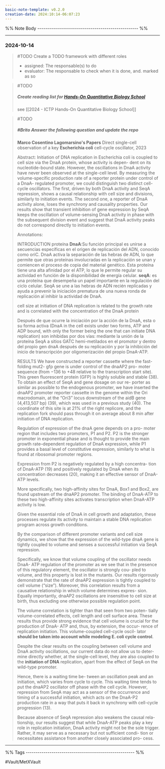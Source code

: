 ```yaml
---
basic-note-template: v0.2.0
creation-date: 2024:10:14-06:07:23
---
```


%% Note Body --------------------------------------------------- %%

___
### 2024-10-14

> #TODO
> Create a TODO framework with different roles
> - assigned: The responsable(s) to do
> - evaluator: The responsable to check when it is done, and. marked as so

> #TODO 
> ##### Create reading list for [Hands-On Quantitative Biology School](https://indico.ictp.it/event/10517)
> 
> see [[2024 - ICTP Hands-On Quantitative Biology School]]
>

> #TODO 
> ##### #Brito Answer the following question and update the repo
>
> **Marco Cosentino Lagomarsino's Papers**
> Direct single-cell observation of a key **Escherichia coli** cell-cycle oscillator, 2023
> 
> Abstract: Initiation of DNA replication in Escherichia coli is coupled to cell size via the DnaA protein, whose activity is depen-
dent on its nucleotide-bound state. However, the oscillations in DnaA activity have never been observed at the
single-cell level. By measuring the volume-specific production rate of a reporter protein under control of a DnaA-
regulated promoter, we could distinguish two distinct cell-cycle oscillators. The first, driven by both DnaA activity
and SeqA repression, shows a causal relationship with cell size and divisions, similarly to initiation events. The
second one, a reporter of DnaA activity alone, loses the synchrony and causality properties. Our results show that
transient inhibition of gene expression by SeqA keeps the oscillation of volume-sensing DnaA activity in phase
with the subsequent division event and suggest that DnaA activity peaks do not correspond directly to initiation
events.
>
> Annotations:
>
> INTRODUCTION
> proteína **DnaA**:Su función principal es unirse a secuencias específicas en el origen de replicación del ADN, conocido como oriC. DnaA activa la separación de las hebras de ADN, lo que permite que otras proteínas involucradas en la replicación se unan y comiencen el proceso de copia del material genético. Esta proteína tiene una alta afinidad por el ATP, lo que le permite regular su actividad en función de la disponibilidad de energía celular. 
**seqA**: es una proteína que desempeña un papel importante en la regulación del ciclo celular. SeqA se une a las hebras de ADN recién replicadas y ayuda a prevenir la iniciación prematura de una nueva ronda de replicación al inhibir la actividad de DnaA.
>
> cell size at initiation of DNA replication is related to the growth rate and is correlated with the concentration of the DnaA protein
>
> Después de que ocurre la iniciación por la acción de la DnaA, esta o su forma activa (DnaA in the cell exists under two forms, ATP and ADP
bound, with only the former being the one that can initiate DNA replication) son inhibidas por dos vías: mediante la unión de la proteína SeqA a sitios GATC hemi-metilados en el promotor y dentro del propio gen dnaA después de su replicación y por la inhibición del inicio de transcripción por oligomerización del propio DnaA-ATP.
>
> RESULTS
> We have constructed a reporter cassette where
the fast- folding mut2- gfp gene is under control of the dnaAP2 pro-
moter sequence (from −136 to +48 relative to the transcription start
site). This green fluorescent protein (GFP) is highly soluble and
stable (38). To obtain an effect of SeqA and gene dosage on our re-
porter as similar as possible to the endogenous promoter, we have
inserted the dnaAP2 promoter reporter cassette in the genome
within the Ori macrodomain, at the “Ori3” locus downstream of the
aidB gene (4,413,507 bp) (39), which was used in a previous study
(40). The coordinate of this site is at 21% of the right replicore, and
the replication fork should pass through it on average about 8 min
after initiation of DNA replication.
>
> Regulation of expression of the dnaA gene depends on a pro-
moter region that includes two promoters, P1 and P2. P2 is the stronger
promoter in exponential phase and is thought to provide the main
growth rate–dependent regulation of DnaA expression, while P1
provides a basal level of constitutive expression, similarly to what is
found at ribosomal promoter regions.
>
> Expression from P2 is negatively regulated by a high concentra-
tion of DnaA-ATP (19) and positively regulated by DnaA when its
concentration decreases (20), making it an effective sensor of DnaA-
ATP levels.
>
> More specifically, two high-affinity sites for DnaA, Box1
and Box2, are found upstream of the dnaAP2 promoter. The binding
of DnaA-ATP to these two high-affinity sites activates transcription
when DnaA-ATP activity is low.
>
> Given the essential role of DnaA in cell growth and adaptation, these
processes regulate its activity to maintain a stable DNA replication
program across growth conditions.
>
> By the comparison of different promoter variants and cell
size dynamics, we show that the expression of the wild-type dnaA
gene is tightly coupled to volume and senses a successful initiation
via SeqA repression.
>
> Specifically, we know that volume coupling of the oscillator
needs DnaA- ATP regulation of the promoter as we see that in the
presence of this regulatory element, the oscillator is strongly cou-
pled to volume, and this property is lost in the mutants. Our results
rigorously demonstrate that the rate of dnaAP2 expression is tightly
coupled to cell volume (“size”). Moreover, this correlation results
from a causative relationship in which volume determines expres-
sion. Equally importantly, dnaAP2 oscillations are insensitive to cell
size at birth, thus excluding one otherwise possible regulation point.
>
> The volume correlation is tighter than that seen from two poten-
tially volume-correlated effects, cell length and cell surface area.
These results thus provide strong evidence that cell volume is crucial
for the production of DnaA- ATP and, thus, by extension, the occur-
rence of replication initiation. This volume-coupled cell-cycle oscil-
lator **should be taken into account while modeling E. coli cycle
control**.
>
> Despite the clear results on the coupling between cell volume and
DnaA activity oscillations, our current data do not allow us to deter-
mine directly whether, at the single-cell level, they are also coupled
to the **initiation of DNA** replication, apart from the effect of SeqA on
the wild-type promoter.
>
> Hence, there is a waiting time be-
tween an oscillation peak and an initiation, which varies from cycle
to cycle. This waiting time tends to put the dnaAP2 oscillator off
phase with the cell cycle. However, repression from SeqA may act as
a sensor of the occurrence and timing of a successful initiation,
which acts on the DnaA-P2 production rate in a way that puts it
back in synchrony with cell-cycle progression (13).
>
> Because absence of SeqA repression also weakens the causal rela-
tionship, our results suggest that while DnaA-ATP peaks play a key
role in replication initiation, DnaA activity might not be the sole
trigger. Rather, it may serve as a necessary but not sufficient condi-
tion or necessitates assistance from another closely associated pro-
cess.
>
> 






___
%% Tags ------------------------------------------------------- %%

#Vault/MetXVault 
